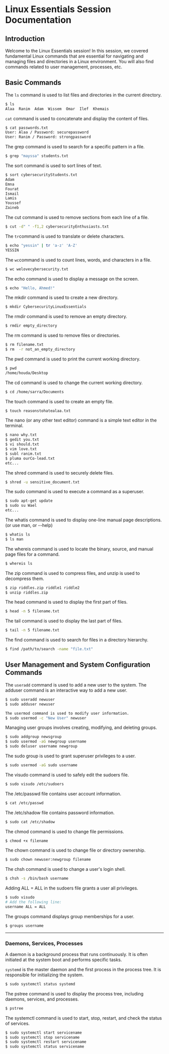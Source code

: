 # Linux Essentials Session Documentation

## Introduction

Welcome to the Linux Essentials session! In this session, we covered fundamental Linux commands that are essential for navigating and managing files and directories in a Linux environment.
You will also find commands related to user management, processes, etc.

## Basic Commands

The `ls` command is used to list files and directories in the current directory.
```bash
$ ls
Alaa  Ranim  Adam  Wissem  Omar  Ilef  Khemais
```

`cat` command is used to concatenate and display the content of files.
```bash
$ cat passwords.txt
User: Alaa / Password: securepassword
User: Ranim / Password: strongpassword
```

The grep command is used to search for a specific pattern in a file.
```bash
$ grep "mayssa" students.txt
```

The sort command is used to sort lines of text.
```bash
$ sort cybersecurityStudents.txt
Adam
Emna
Fourat
Ismail
Lamis
Youssef
Zaineb
```

The cut command is used to remove sections from each line of a file.
```bash
$ cut -d" " -f1,2 cybersecurityEnthusiasts.txt
```

The `tr`command is used to translate or delete characters.
```bash
$ echo "yessin" | tr 'a-z' 'A-Z'
YESSIN
```

The `wc`command is used to count lines, words, and characters in a file.
```bash
$ wc welovecybersecurity.txt
```

The echo command is used to display a message on the screen.
```bash
$ echo "Hello, Ahmed!"
```

The mkdir command is used to create a new directory.
```bash
$ mkdir CybersecurityLinuxEssentials
```

The rmdir command is used to remove an empty directory.
```bash
$ rmdir empty_directory
```

The rm command is used to remove files or directories.
```bash
$ rm filename.txt
$ rm  -r not_an_empty_directory
```

The pwd command is used to print the current working directory.
```bash
$ pwd
/home/houda/Desktop
```

The cd command is used to change the current working directory.
```bash
$ cd /home/sarra/Documents
```

The touch command is used to create an empty file.
```bash
$ touch reasonstohatealaa.txt
```

The nano (or any other text editor) command is a simple text editor in the terminal.
```bash
$ nano why.txt
$ gedit you.txt
$ vi should.txt
$ vim love.txt
$ subl ranim.txt
$ pluma ourCo-lead.txt
etc...
```

The shred command is used to securely delete files.
```bash
$ shred -u sensitive_document.txt
```

The sudo command is used to execute a command as a superuser.
```bash
$ sudo apt-get update
$ sudo su Wael
etc...
```

The whatis command is used to display one-line manual page descriptions. (or use man, or --help)
```bash
$ whatis ls
$ ls man
```

The whereis command is used to locate the binary, source, and manual page files for a command.
```bash
$ whereis ls
```

The zip command is used to compress files, and unzip is used to decompress them.
```bash
$ zip riddles.zip riddle1 riddle2
$ unzip riddles.zip
```

The head command is used to display the first part of files.
```bash
$ head -n 5 filename.txt
```

The tail command is used to display the last part of files.
```bash
$ tail -n 5 filename.txt
```

The find command is used to search for files in a directory hierarchy.
```bash
$ find /path/to/search -name "file.txt"
```

## User Management and System Configuration Commands

The `useradd` command is used to add a new user to the system.
The adduser command is an interactive way to add a new user.
```bash
$ sudo useradd newuser
$ sudo adduser newuser
```

```bash
The usermod command is used to modify user information.
$ sudo usermod -c "New User" newuser
```

Managing user groups involves creating, modifying, and deleting groups.
```bash
$ sudo addgroup newsgroup
$ sudo usermod -aG newgroup username
$ sudo deluser username newgroup
```

The sudo group is used to grant superuser privileges to a user.
```bash
$ sudo usermod -aG sudo username
```

The visudo command is used to safely edit the sudoers file.
```bash
$ sudo visudo /etc/sudoers
```

The /etc/passwd file contains user account information.
```bash
$ cat /etc/passwd
```

The /etc/shadow file contains password information.
```bash
$ sudo cat /etc/shadow
```

The chmod command is used to change file permissions.
```bash
$ chmod +x filename
```

The chown command is used to change file or directory ownership.
```bash
$ sudo chown newuser:newgroup filename
```

The chsh command is used to change a user's login shell.
```bash
$ chsh -s /bin/bash username
```

Adding ALL = ALL in the sudoers file grants a user all privileges.
```bash
$ sudo visudo
# Add the following line:
username ALL = ALL
```

The groups command displays group memberships for a user.
```bash
$ groups username
```

****************************************************************

### Daemons, Services, Processes

A daemon is a background process that runs continuously. It is often initiated at the system boot and performs specific tasks.

`systemd` is the master daemon and the first process in the process tree. It is responsible for initializing the system.
```bash
$ sudo systemctl status systemd
```

The pstree command is used to display the process tree, including daemons, services, and processes.
```bash
$ pstree
```

The systemctl command is used to start, stop, restart, and check the status of services.
```bash
$ sudo systemctl start servicename
$ sudo systemctl stop servicename
$ sudo systemctl restart servicename
$ sudo systemctl status servicename
```








